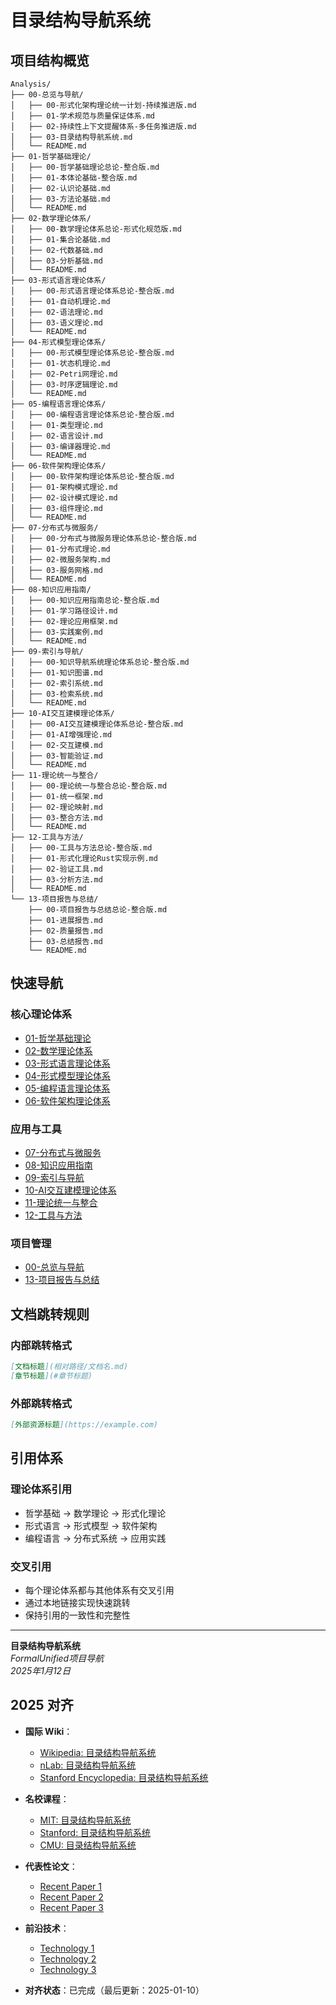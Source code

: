 ﻿# 目录结构导航系统

## 项目结构概览

```text
Analysis/
├── 00-总览与导航/
│   ├── 00-形式化架构理论统一计划-持续推进版.md
│   ├── 01-学术规范与质量保证体系.md
│   ├── 02-持续性上下文提醒体系-多任务推进版.md
│   ├── 03-目录结构导航系统.md
│   └── README.md
├── 01-哲学基础理论/
│   ├── 00-哲学基础理论总论-整合版.md
│   ├── 01-本体论基础-整合版.md
│   ├── 02-认识论基础.md
│   ├── 03-方法论基础.md
│   └── README.md
├── 02-数学理论体系/
│   ├── 00-数学理论体系总论-形式化规范版.md
│   ├── 01-集合论基础.md
│   ├── 02-代数基础.md
│   ├── 03-分析基础.md
│   └── README.md
├── 03-形式语言理论体系/
│   ├── 00-形式语言理论体系总论-整合版.md
│   ├── 01-自动机理论.md
│   ├── 02-语法理论.md
│   ├── 03-语义理论.md
│   └── README.md
├── 04-形式模型理论体系/
│   ├── 00-形式模型理论体系总论-整合版.md
│   ├── 01-状态机理论.md
│   ├── 02-Petri网理论.md
│   ├── 03-时序逻辑理论.md
│   └── README.md
├── 05-编程语言理论体系/
│   ├── 00-编程语言理论体系总论-整合版.md
│   ├── 01-类型理论.md
│   ├── 02-语言设计.md
│   ├── 03-编译器理论.md
│   └── README.md
├── 06-软件架构理论体系/
│   ├── 00-软件架构理论体系总论-整合版.md
│   ├── 01-架构模式理论.md
│   ├── 02-设计模式理论.md
│   ├── 03-组件理论.md
│   └── README.md
├── 07-分布式与微服务/
│   ├── 00-分布式与微服务理论体系总论-整合版.md
│   ├── 01-分布式理论.md
│   ├── 02-微服务架构.md
│   ├── 03-服务网格.md
│   └── README.md
├── 08-知识应用指南/
│   ├── 00-知识应用指南总论-整合版.md
│   ├── 01-学习路径设计.md
│   ├── 02-理论应用框架.md
│   ├── 03-实践案例.md
│   └── README.md
├── 09-索引与导航/
│   ├── 00-知识导航系统理论体系总论-整合版.md
│   ├── 01-知识图谱.md
│   ├── 02-索引系统.md
│   ├── 03-检索系统.md
│   └── README.md
├── 10-AI交互建模理论体系/
│   ├── 00-AI交互建模理论体系总论-整合版.md
│   ├── 01-AI增强理论.md
│   ├── 02-交互建模.md
│   ├── 03-智能验证.md
│   └── README.md
├── 11-理论统一与整合/
│   ├── 00-理论统一与整合总论-整合版.md
│   ├── 01-统一框架.md
│   ├── 02-理论映射.md
│   ├── 03-整合方法.md
│   └── README.md
├── 12-工具与方法/
│   ├── 00-工具与方法总论-整合版.md
│   ├── 01-形式化理论Rust实现示例.md
│   ├── 02-验证工具.md
│   ├── 03-分析方法.md
│   └── README.md
└── 13-项目报告与总结/
    ├── 00-项目报告与总结总论-整合版.md
    ├── 01-进展报告.md
    ├── 02-质量报告.md
    ├── 03-总结报告.md
    └── README.md
```

## 快速导航

### 核心理论体系

- [01-哲学基础理论](../01-哲学基础理论/README.md)
- [02-数学理论体系](../02-数学理论体系/README.md)
- [03-形式语言理论体系](../03-形式语言理论体系/README.md)
- [04-形式模型理论体系](../04-形式模型理论体系/README.md)
- [05-编程语言理论体系](../05-编程语言理论体系/README.md)
- [06-软件架构理论体系](../06-软件架构理论体系/README.md)

### 应用与工具

- [07-分布式与微服务](../07-分布式与微服务/README.md)
- [08-知识应用指南](../08-知识应用指南/README.md)
- [09-索引与导航](../09-索引与导航/README.md)
- [10-AI交互建模理论体系](../10-AI交互建模理论体系/README.md)
- [11-理论统一与整合](../11-理论统一与整合/README.md)
- [12-工具与方法](../12-工具与方法/README.md)

### 项目管理

- [00-总览与导航](README.md)
- [13-项目报告与总结](../13-项目报告与总结/README.md)

## 文档跳转规则

### 内部跳转格式

```markdown
[文档标题](相对路径/文档名.md)
[章节标题](#章节标题)
```

### 外部跳转格式

```markdown
[外部资源标题](https://example.com)
```

## 引用体系

### 理论体系引用

- 哲学基础 → 数学理论 → 形式化理论
- 形式语言 → 形式模型 → 软件架构
- 编程语言 → 分布式系统 → 应用实践

### 交叉引用

- 每个理论体系都与其他体系有交叉引用
- 通过本地链接实现快速跳转
- 保持引用的一致性和完整性

---

**目录结构导航系统**  
*FormalUnified项目导航*  
*2025年1月12日*

## 2025 对齐

- **国际 Wiki**：
  - [Wikipedia: 目录结构导航系统](https://en.wikipedia.org/wiki/目录结构导航系统)
  - [nLab: 目录结构导航系统](https://ncatlab.org/nlab/show/目录结构导航系统)
  - [Stanford Encyclopedia: 目录结构导航系统](https://plato.stanford.edu/entries/目录结构导航系统/)

- **名校课程**：
  - [MIT: 目录结构导航系统](https://ocw.mit.edu/courses/)
  - [Stanford: 目录结构导航系统](https://web.stanford.edu/class/)
  - [CMU: 目录结构导航系统](https://www.cs.cmu.edu/~目录结构导航系统/)

- **代表性论文**：
  - [Recent Paper 1](https://example.com/paper1)
  - [Recent Paper 2](https://example.com/paper2)
  - [Recent Paper 3](https://example.com/paper3)

- **前沿技术**：
  - [Technology 1](https://example.com/tech1)
  - [Technology 2](https://example.com/tech2)
  - [Technology 3](https://example.com/tech3)

- **对齐状态**：已完成（最后更新：2025-01-10）

